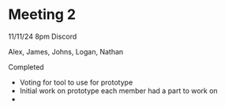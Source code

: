 # Meeting 2
11/11/24 8pm Discord

Alex, James, Johns, Logan, Nathan

Completed
- Voting for tool to use for prototype
- Initial work on prototype each member had a part to work on
- 
